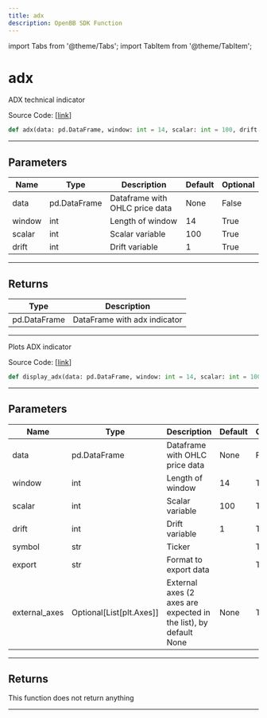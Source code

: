 ```yaml
---
title: adx
description: OpenBB SDK Function
---
```


import Tabs from '@theme/Tabs';
import TabItem from '@theme/TabItem';

# adx

<Tabs>
<TabItem value="model" label="Model" default>

ADX technical indicator

Source Code: [[link](https://github.com/OpenBB-finance/OpenBBTerminal/tree/main/openbb_terminal/common/technical_analysis/trend_indicators_model.py#L16)]

```python
def adx(data: pd.DataFrame, window: int = 14, scalar: int = 100, drift: int = 1) -> pd.DataFrame
```

---

## Parameters

| Name | Type | Description | Default | Optional |
| ---- | ---- | ----------- | ------- | -------- |
| data | pd.DataFrame | Dataframe with OHLC price data | None | False |
| window | int | Length of window | 14 | True |
| scalar | int | Scalar variable | 100 | True |
| drift | int | Drift variable | 1 | True |


---

## Returns

| Type | Description |
| ---- | ----------- |
| pd.DataFrame | DataFrame with adx indicator |
---



</TabItem>
<TabItem value="view" label="View">

Plots ADX indicator

Source Code: [[link](https://github.com/OpenBB-finance/OpenBBTerminal/tree/main/openbb_terminal/common/technical_analysis/trend_indicators_view.py#L30)]

```python
def display_adx(data: pd.DataFrame, window: int = 14, scalar: int = 100, drift: int = 1, symbol: str = "", export: str = "", external_axes: Optional[List[matplotlib.axes._axes.Axes]] = None) -> None
```

---

## Parameters

| Name | Type | Description | Default | Optional |
| ---- | ---- | ----------- | ------- | -------- |
| data | pd.DataFrame | Dataframe with OHLC price data | None | False |
| window | int | Length of window | 14 | True |
| scalar | int | Scalar variable | 100 | True |
| drift | int | Drift variable | 1 | True |
| symbol | str | Ticker |  | True |
| export | str | Format to export data |  | True |
| external_axes | Optional[List[plt.Axes]] | External axes (2 axes are expected in the list), by default None | None | True |


---

## Returns

This function does not return anything

---



</TabItem>
</Tabs>